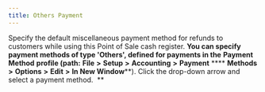 ```yaml
---
title: Others Payment
---
```



Specify the default miscellaneous  payment method for refunds to customers while using this Point of Sale  cash register. **You 
 can specify payment methods of type 'Others', defined for payments in 
 the** **Payment Method** **profile (path:** **File** **&gt;** **Setup** **&gt;** **Accounting** **&gt;** **Payment** **** **Methods** **&gt;** **Options** **&gt;** **Edit** **&gt;** **In New Window****). Click the drop-down  arrow and select a payment method. &nbsp;**
